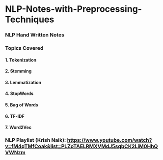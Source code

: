 # NLP-Notes-with-Preprocessing-Techniques
### NLP Hand Written Notes

### Topics Covered

#### 1. Tokenization

#### 2. Stemming  

#### 3. Lemmatization

#### 4. StopWords

#### 5. Bag of Words

#### 6. TF-IDF

#### 7. Word2Vec

### NLP Playlist (Krish Naik): https://www.youtube.com/watch?v=fM4qTMfCoak&list=PLZoTAELRMXVMdJ5sqbCK2LiM0HhQVWNzm
